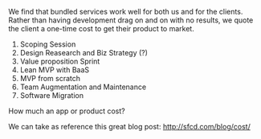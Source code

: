 We find that bundled services work well for both us and for the clients.
Rather than having development drag on and on with no results, we quote the
client a one-time cost to get their product to market.

1. Scoping Session
1. Design Reasearch and Biz Strategy (?)
1. Value proposition Sprint
1. Lean MVP with BaaS
1. MVP from scratch
1. Team Augmentation and Maintenance
1. Software Migration


How much an app or product cost?

We can take as reference this great blog post: http://sfcd.com/blog/cost/

